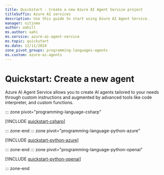 ```yaml
---
title: Quickstart - Create a new Azure AI Agent Service project
titleSuffix: Azure AI services
description: Use this guide to start using Azure AI Agent Service.
manager: nitinme
author: aahill
ms.author: aahi
ms.service: azure-ai-agent-service
ms.topic: quickstart
ms.date: 12/11/2024
zone_pivot_groups: programming-languages-agents
ms.custom: azure-ai-agents
---
```


# Quickstart: Create a new agent

Azure AI Agent Service allows you to create AI agents tailored to your needs through custom instructions and augmented by advanced tools like code interpreter, and custom functions.

::: zone pivot="programming-language-csharp"

[!INCLUDE [quickstart-csharp](includes/quickstart-csharp.md)]

::: zone-end
::: zone pivot="programming-language-python-azure"

[!INCLUDE [quickstart-python-azure](includes/quickstart-python.md)]

::: zone-end
::: zone pivot="programming-language-python-openai"

[!INCLUDE [quickstart-python-openai](includes/quickstart-python-openai.md)]

::: zone-end





